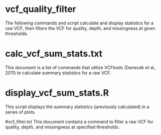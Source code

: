 # vcf_quality_filter
The following commands and script calculate and display statistics for a raw VCF, then filters the VCF for quality, depth, and missingness at given thresholds.

# calc_vcf_sum_stats.txt
This document is a list of commands that utilize VCFtools (Danecek et al., 2011) to calculate summary statistics for a raw VCF.

# display_vcf_sum_stats.R
This script displays the summary statistics (previously calculated) in a series of plots.

#vcf_filter.txt
This document contains a command to filter a raw VCF for quality, depth, and missingness at specified thresholds.
